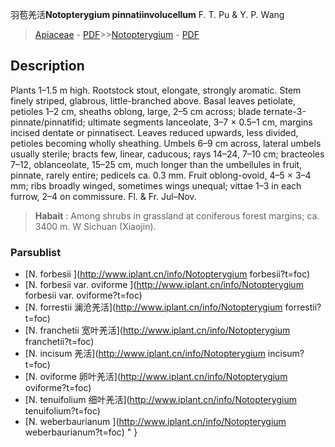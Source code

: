 羽苞羌活**Notopterygium pinnatiinvolucellum** F. T. Pu & Y. P. Wang

> [Apiaceae](http://www.iplant.cn/info/Apiaceae?t=foc) - [PDF](http://www.iplant.cn/foc/pdf/Apiaceae.pdf)>>[Notopterygium](http://www.iplant.cn/info/Notopterygium?t=foc) - [PDF](http://www.iplant.cn/foc/pdf/Notopterygium.pdf)

## Description

Plants 1–1.5 m high. Rootstock stout, elongate, strongly aromatic. Stem finely striped, glabrous, little-branched above. Basal leaves petiolate, petioles 1–2 cm, sheaths oblong, large, 2–5 cm across; blade ternate-3-pinnate/pinnatifid; ultimate segments lanceolate, 3–7 × 0.5–1 cm, margins incised dentate or pinnatisect. Leaves reduced upwards, less divided, petioles becoming wholly sheathing. Umbels 6–9 cm across, lateral umbels usually sterile; bracts few, linear, caducous; rays 14–24, 7–10 cm; bracteoles 7–12, oblanceolate, 15–25 cm, much longer than the umbellules in fruit, pinnate, rarely entire; pedicels ca. 0.3 mm. Fruit oblong-ovoid, 4–5 × 3–4 mm; ribs broadly winged, sometimes wings unequal; vittae 1–3 in each furrow, 2–4 on commissure. Fl. & Fr. Jul–Nov.


> **Habait** : 
> Among shrubs in grassland at coniferous forest margins; ca. 3400 m. W Sichuan (Xiaojin).

### Parsublist

* [N.  forbesii  ](http://www.iplant.cn/info/Notopterygium forbesii?t=foc)
* [N.  forbesii var. oviforme  ](http://www.iplant.cn/info/Notopterygium forbesii var. oviforme?t=foc)
* [N.  forrestii  澜沧羌活](http://www.iplant.cn/info/Notopterygium forrestii?t=foc)
* [N.  franchetii  宽叶羌活](http://www.iplant.cn/info/Notopterygium franchetii?t=foc)
* [N.  incisum  羌活](http://www.iplant.cn/info/Notopterygium incisum?t=foc)
* [N.  oviforme  卵叶羌活](http://www.iplant.cn/info/Notopterygium oviforme?t=foc)
* [N.  tenuifolium  细叶羌活](http://www.iplant.cn/info/Notopterygium tenuifolium?t=foc)
* [N.  weberbaurianum  ](http://www.iplant.cn/info/Notopterygium weberbaurianum?t=foc)
"
}